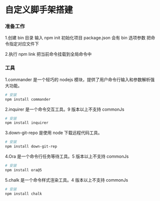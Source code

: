 # 自定义脚手架搭建

### 准备工作

1.创建 bin 目录 输入 npm init 初始化项目 package.json 会有 bin 选项参数 把命令指定对应文件下

2.执行 npm link 把当前命令挂载到全局命令中

### 工具

1.commander 是一个轻巧的 nodejs 模块，提供了用户命令行输入和参数解析强大功能。

```sh
# 安装
npm install commander
```

2.inquirer 是一个命令交互工具。9 版本以上不支持 commonJs

```sh
# 安装
npm install inquirer
```

3.down-git-repo 是使用 node 下载远程代码工具。

```sh
# 安装
npm install down-git-rep
```

4.Ora 是一个命令行任务等待工具。5 版本以上不支持 commonJs

```sh
# 安装
npm install ora@5
```

5.chalk 是一个命令样式渲染工具。4 版本以上不支持 commonJs

```sh
# 安装
npm install chalk
```
